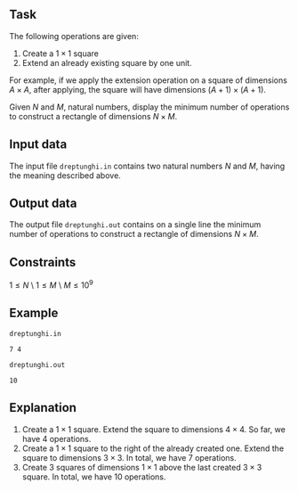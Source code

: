 ## Task

The following operations are given: 
1. Create a $1 \times 1$ square
2. Extend an already existing square by one unit. 

For example, if we apply the extension operation on a square of dimensions $A \times A$, after applying, the square will have dimensions $(A + 1) \times (A + 1)$.

Given $N$ and $M$, natural numbers, display the minimum number of operations to construct a rectangle of dimensions $N \times M$.

## Input data

The input file `dreptunghi.in` contains two natural numbers $N$ and $M$, having the meaning described above.

## Output data

The output file `dreptunghi.out` contains on a single line the minimum number of operations to construct a rectangle of dimensions $N \times M$.

## Constraints

$1 \leq N$ \\
$1 \leq M$ \\
$M \leq 10^9$

## Example

`dreptunghi.in`

```
7 4
```

`dreptunghi.out`

```
10
```

## Explanation

1. Create a $1 \times 1$ square. Extend the square to dimensions $4 \times 4$. So far, we have $4$ operations.
2. Create a $1 \times 1$ square to the right of the already created one. Extend the square to dimensions $3 \times 3$. In total, we have $7$ operations.
3. Create $3$ squares of dimensions $1 \times 1$ above the last created $3 \times 3$ square. In total, we have $10$ operations.